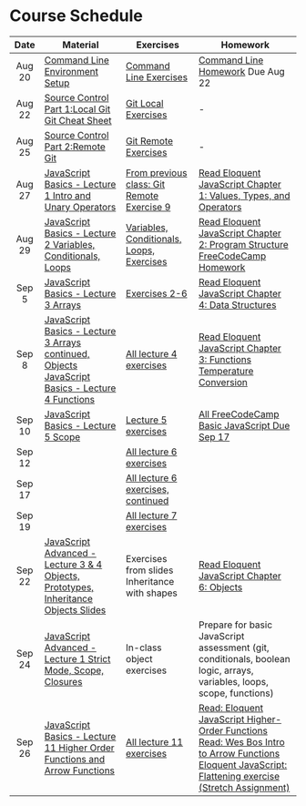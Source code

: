 # Course Schedule

|  Date  | Material                                                                                                                                                                  | Exercises                                                                                           | Homework                                                                                                                                                                                             |
| :----: | ------------------------------------------------------------------------------------------------------------------------------------------------------------------------- | --------------------------------------------------------------------------------------------------- | ---------------------------------------------------------------------------------------------------------------------------------------------------------------------------------------------------- |
| Aug 20 | [Command Line](./lectures/02-command-line) <br/> [Environment Setup](environment.md)                                                                                      | [Command Line Exercises](./lectures/02-command-line/exercises.md)                                   | [Command Line Homework](./lectures/02-command-line/homework.md) Due Aug 22                                                                                                                           |
| Aug 22 | [Source Control Part 1:Local Git](./lectures/03-source-control)<br/>[Git Cheat Sheet](./lectures/03-source-control/git-cheatsheet.pdf)                                    | [Git Local Exercises](./lectures/03-source-control/exercises-local.md)                              | -                                                                                                                                                                                                    |
| Aug 25 | [Source Control Part 2:Remote Git](./lectures/03-source-control)                                                                                                          | [Git Remote Exercises](./lectures/03-source-control/exercises-remote.md)                            | -                                                                                                                                                                                                    |
| Aug 27 | [JavaScript Basics - Lecture 1 Intro and Unary Operators](./lectures/04-javascript-basics)                                                                                | [From previous class: Git Remote Exercise 9](./lectures/03-source-control/exercises-remote.md)      | [Read Eloquent JavaScript Chapter 1: Values, Types, and Operators](https://eloquentjavascript.net/01_values.html)                                                                                    |
| Aug 29 | [JavaScript Basics - Lecture 2 Variables, Conditionals, Loops](./lectures/04-javascript-basics)                                                                           | [Variables, Conditionals, Loops, Exercises](./lectures/04-javascript-basics/lecture02-exercises.md) | [Read Eloquent JavaScript Chapter 2: Program Structure](https://eloquentjavascript.net/02_program_structure.html) <br>[FreeCodeCamp Homework](./lectures/04-javascript-basics/lecture02-homework.md) |
| Sep 5  | [JavaScript Basics - Lecture 3 Arrays](./lectures/04-javascript-basics)                                                                                                   | [Exercises 2-6](./lectures/04-javascript-basics/lecture03-exercises.md)                             | [Read Eloquent JavaScript Chapter 4: Data Structures](https://eloquentjavascript.net/04_data.html)                                                                                                   |
| Sep 8  | [JavaScript Basics - Lecture 3 Arrays continued, Objects](./lectures/04-javascript-basics)<br/>[JavaScript Basics - Lecture 4 Functions](./lectures/04-javascript-basics) | [All lecture 4 exercises](./lectures/04-javascript-basics/lecture04-exercises.md)                   | [Read Eloquent JavaScript Chapter 3: Functions](https://eloquentjavascript.net/03_functions.html)<br>[Temperature Conversion](https://classroom.github.com/a/BNcJkRjq)                               |
| Sep 10 | [JavaScript Basics - Lecture 5 Scope](./lectures/04-javascript-basics)                                                                                                    | [Lecture 5 exercises](./lectures/04-javascript-basics/lecture05-exercises.md)                       | [All FreeCodeCamp Basic JavaScript Due Sep 17](https://learn.freecodecamp.org)                                                                                                                       |
| Sep 12 |                                                                                                                                                                           | [All lecture 6 exercises](./lectures/04-javascript-basics/lecture06-exercises.md)                   |                                                                                                                                                                                                      |
| Sep 17 |                                                                                                                                                                           | [All lecture 6 exercises, continued](./lectures/04-javascript-basics/lecture06-exercises.md)        |                                                                                                                                                                                                      |
| Sep 19 |                                                                                                                                                                           | [All lecture 7 exercises](./lectures/04-javascript-basics/lecture07-exercises.md)                   |                                                                                                                                                                                                      |
| Sep 22 | [JavaScript Advanced - Lecture 3 & 4 Objects, Prototypes, Inheritance](./lectures/05-advanced-javascript/) <br/>[Objects Slides](https://slides.com/aaronrobinson-1/javascript-objects)                                                                                                                                                                          | Exercises from slides<br/> Inheritance with shapes                  |                                                                                                                                                                                                      [Read Eloquent JavaScript Chapter 6: Objects](https://eloquentjavascript.net/06_object.html)|
| Sep 24 | [JavaScript Advanced - Lecture 1 Strict Mode, Scope, Closures](./lectures/05-advanced-javascript/)                                                                                                                                                                          | In-class object exercises                   |                                                                                                                                                                                         Prepare for basic JavaScript assessment (git, conditionals, boolean logic, arrays, variables, loops, scope, functions)|
| Sep 26 | [JavaScript Basics - Lecture 11 Higher Order Functions and Arrow Functions](./lectures/04-javascript-basics)                                                                                                                                                                          | [All lecture 11 exercises](./lectures/04-javascript-basics/lecture11-exercises.md)                   |  [Read: Eloquent JavaScript Higher-Order Functions](https://eloquentjavascript.net/05_higher_order.html)<br/>[Read: Wes Bos Intro to Arrow Functions](https://wesbos.com/arrow-functions/)<br/>[Eloquent JavaScript: Flattening exercise (Stretch Assignment)](https://eloquentjavascript.net/05_higher_order.html)                              |
